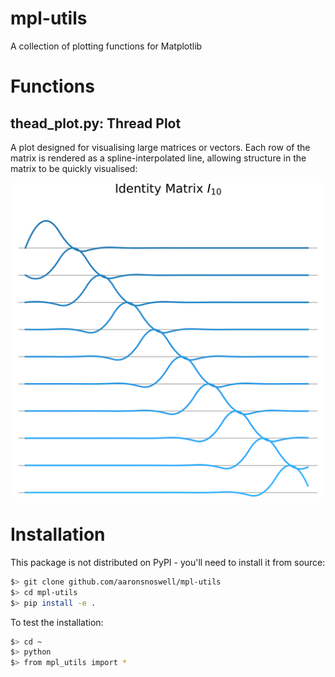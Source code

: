 # mpl-utils

A collection of plotting functions for Matplotlib

# Functions

## thead_plot.py: Thread Plot

A plot designed for visualising large matrices or vectors.
Each row of the matrix is rendered as a spline-interpolated line, allowing 
structure in the matrix to be quickly visualised:

![Thread plot example image](figures\thread_plot.png)

# Installation

This package is not distributed on PyPI - you'll need to install it from source:

```bash
$> git clone github.com/aaronsnoswell/mpl-utils
$> cd mpl-utils
$> pip install -e .
```

To test the installation:

```bash
$> cd ~
$> python
$> from mpl_utils import *
```
